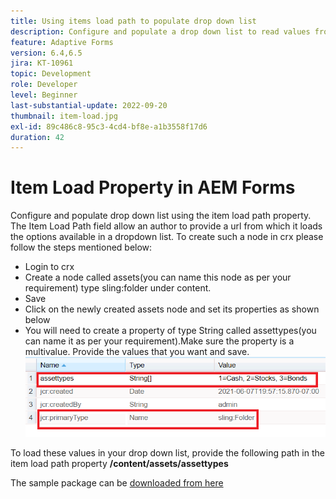 ```yaml
---
title: Using items load path to populate drop down list
description: Configure and populate a drop down list to read values from a crx node
feature: Adaptive Forms
version: 6.4,6.5
jira: KT-10961
topic: Development
role: Developer
level: Beginner
last-substantial-update: 2022-09-20
thumbnail: item-load.jpg
exl-id: 89c486c8-95c3-4cd4-bf8e-a1b3558f17d6
duration: 42
---
```

# Item Load Property in AEM Forms

Configure and populate drop down list using the item load path property.
The Item Load Path field allow an author to provide a url from which it loads the options available in a dropdown list.
To create such a node in crx please follow the steps mentioned below:
* Login to crx
* Create a node called assets(you can name this node as per your requirement) type sling:folder under content.
* Save
* Click on the newly created assets node and set its properties as shown below
* You will need to create a property of type String called assettypes(you can name it as per your requirement).Make sure the property is a multivalue. Provide the values that you want and save.
![item-load-path](assets/item-load-path-crx.png)

To load these values in your drop down list, provide the following path in the item load path property  **/content/assets/assettypes**

The sample package can be [downloaded from here](assets/item-load-path-package.zip)
